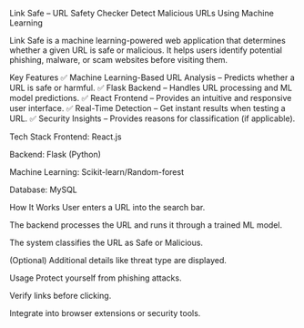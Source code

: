 Link Safe – URL Safety Checker
Detect Malicious URLs Using Machine Learning

Link Safe is a machine learning-powered web application that determines whether a given URL is safe or malicious. It helps users identify potential phishing, malware, or scam websites before visiting them.

Key Features
✅ Machine Learning-Based URL Analysis – Predicts whether a URL is safe or harmful.
✅ Flask Backend – Handles URL processing and ML model predictions.
✅ React Frontend – Provides an intuitive and responsive user interface.
✅ Real-Time Detection – Get instant results when testing a URL.
✅ Security Insights – Provides reasons for classification (if applicable).

Tech Stack
Frontend: React.js

Backend: Flask (Python)

Machine Learning: Scikit-learn/Random-forest

Database: MySQL

How It Works
User enters a URL into the search bar.

The backend processes the URL and runs it through a trained ML model.

The system classifies the URL as Safe or Malicious.

(Optional) Additional details like threat type are displayed.

Usage
Protect yourself from phishing attacks.

Verify links before clicking.

Integrate into browser extensions or security tools.
